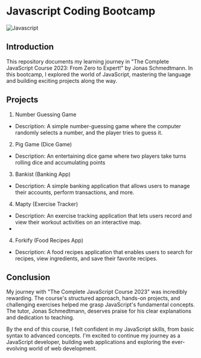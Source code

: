 # Javascript Coding Bootcamp
![Javascript](https://getflywheel.com/layout/wp-content/uploads/2021/07/The_Best_Java_Script_Libraries_1800x500-1-1800x500-1.jpeg)


## Introduction
This repository documents my learning journey in "The Complete JavaScript Course 2023: From Zero to Expert!" by Jonas Schmedtmann. In this bootcamp, I explored the world of JavaScript, mastering the language and building exciting projects along the way.

## Projects
1. Number Guessing Game
- Description: A simple number-guessing game where the computer randomly selects a number, and the player tries to guess it.
  
2. Pig Game (Dice Game)
- Description:  An entertaining dice game where two players take turns rolling dice and accumulating points
  
3. Bankist (Banking App)
- Description:  A simple banking application that allows users to manage their accounts, perform transactions, and more.
  
4. Mapty (Exercise Tracker)
- Description:  An exercise tracking application that lets users record and view their workout activities on an interactive map.
- 
4. Forkify (Food Recipes App)
- Description:   A food recipes application that enables users to search for recipes, view ingredients, and save their favorite recipes.

## Conclusion
My journey with "The Complete JavaScript Course 2023" was incredibly rewarding. The course's structured approach, hands-on projects, and challenging exercises helped me grasp JavaScript's fundamental concepts. The tutor, Jonas Schmedtmann, deserves praise for his clear explanations and dedication to teaching.

By the end of this course, I felt confident in my JavaScript skills, from basic syntax to advanced concepts. I'm excited to continue my journey as a JavaScript developer, building web applications and exploring the ever-evolving world of web development.
